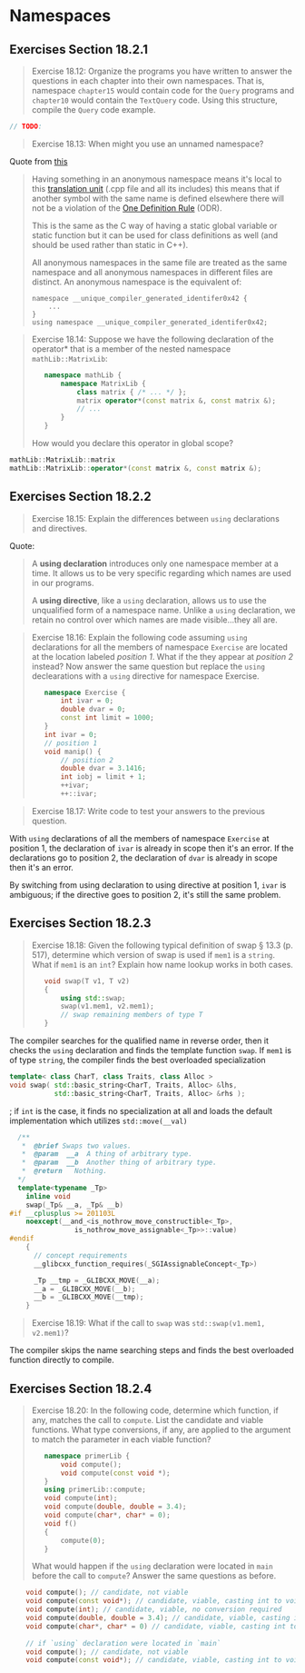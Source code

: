 Namespaces
==========
Exercises Section 18.2.1
------------------------

>Exercise 18.12: Organize the programs you have written to answer the questions in each chapter into their own namespaces. That is, namespace `chapter15` would contain code for the `Query` programs and `chapter10` would contain the `TextQuery` code. Using this structure, compile the `Query` code example.

```cpp
// TODO:
```
>Exercise 18.13: When might you use an unnamed namespace?

Quote from [this](https://stackoverflow.com/a/357427/1937578)

>Having something in an anonymous namespace means it's local to this [translation unit](https://en.wikipedia.org/wiki/Translation_unit_(programming)) (.cpp file and all its includes) this means that if another symbol with the same name is defined elsewhere there will not be a violation of the [One Definition Rule](http://en.wikipedia.org/wiki/One_Definition_Rule) (ODR).
>
>This is the same as the C way of having a static global variable or static function but it can be used for class definitions as well (and should be used rather than static in C++).
>
>All anonymous namespaces in the same file are treated as the same namespace and all anonymous namespaces in different files are distinct. An anonymous namespace is the equivalent of:
>```
>namespace __unique_compiler_generated_identifer0x42 {
>     ...
>}
>using namespace __unique_compiler_generated_identifer0x42;
>```

>Exercise 18.14: Suppose we have the following declaration of the operator* that is a member of the nested namespace `mathLib::MatrixLib`:
>```cpp
>    namespace mathLib {
>        namespace MatrixLib {
>            class matrix { /* ... */ };
>            matrix operator*(const matrix &, const matrix &);
>            // ...
>        }
>    }
>```
>How would you declare this operator in global scope?
```cpp
mathLib::MatrixLib::matrix 
mathLib::MatrixLib::operator*(const matrix &, const matrix &);
```

Exercises Section 18.2.2
------------------------
>Exercise 18.15: Explain the differences between `using` declarations and directives.

Quote:

>A **using declaration** introduces only one namespace member at a time. It allows us to be very specific regarding which names are used in our programs.
>
>A **using directive**, like a `using` declaration, allows us to use the unqualified form of a namespace name. Unlike a `using` declaration, we retain no control over which names are made visible...they all are.

>Exercise 18.16: Explain the following code assuming `using` declarations for all the members of namespace `Exercise` are located at the location labeled *position 1*. What if the they appear at *position 2* instead? Now answer the same question but replace the `using` declearations with a `using` directive for namespace Exercise.
>```cpp
>    namespace Exercise {
>        int ivar = 0;
>        double dvar = 0;
>        const int limit = 1000;
>    }
>    int ivar = 0;
>    // position 1
>    void manip() {
>        // position 2
>        double dvar = 3.1416;
>        int iobj = limit + 1;
>        ++ivar;
>        ++::ivar;
>```

>Exercise 18.17: Write code to test your answers to the previous question.

With `using` declarations of all the members of namespace `Exercise` at position 1, the declaration of `ivar` is already in scope then it's an error. If the declarations go to position 2, the declaration of `dvar` is already in scope then it's an error.

By switching from using declaration to using directive at position 1, `ivar` is ambiguous; if the directive goes to position 2, it's still the same problem.

Exercises Section 18.2.3
------------------------
>Exercise 18.18: Given the following typical definition of swap § 13.3 (p. 517), determine which version of swap is used if `mem1` is a `string`. What if `mem1` is an `int`? Explain how name lookup works in both cases.
>```cpp
>    void swap(T v1, T v2)
>    {
>        using std::swap;
>        swap(v1.mem1, v2.mem1);
>        // swap remaining members of type T
>    }
>```
The compiler searches for the qualified name in reverse order, then it checks the `using` declaration and finds the template function `swap`. If `mem1` is of type `string`, the compiler finds the best overloaded specialization
```cpp
template< class CharT, class Traits, class Alloc >
void swap( std::basic_string<CharT, Traits, Alloc> &lhs,
           std::basic_string<CharT, Traits, Alloc> &rhs );
```
; if `int` is the case, it finds no specialization at all and loads the default implementation which utilizes `std::move(__val)`
```cpp
  /**
   *  @brief Swaps two values.
   *  @param  __a  A thing of arbitrary type.
   *  @param  __b  Another thing of arbitrary type.
   *  @return   Nothing.
  */
  template<typename _Tp>
    inline void
    swap(_Tp& __a, _Tp& __b)
#if __cplusplus >= 201103L
    noexcept(__and_<is_nothrow_move_constructible<_Tp>,
	            is_nothrow_move_assignable<_Tp>>::value)
#endif
    {
      // concept requirements
      __glibcxx_function_requires(_SGIAssignableConcept<_Tp>)

      _Tp __tmp = _GLIBCXX_MOVE(__a);
      __a = _GLIBCXX_MOVE(__b);
      __b = _GLIBCXX_MOVE(__tmp);
    }
```

>Exercise 18.19: What if the call to `swap` was `std::swap(v1.mem1, v2.mem1)`?

The compiler skips the name searching steps and finds the best overloaded function directly to compile.

Exercises Section 18.2.4
------------------------
>Exercise 18.20: In the following code, determine which function, if any, matches the call to `compute`. List the candidate and viable functions. What type conversions, if any, are applied to the argument to match the parameter in each viable function?
>```cpp
>	 namespace primerLib {
>		 void compute();
>		 void compute(const void *);
>	 }
>	 using primerLib::compute;
>	 void compute(int);
>	 void compute(double, double = 3.4);
>	 void compute(char*, char* = 0);
>	 void f()
>	 {
>		 compute(0);
>	 }
>```
>What would happen if the `using` declaration were located in `main` before the call to `compute`? Answer the same questions as before.
```cpp
	void compute(); // candidate, not viable
	void compute(const void*); // candidate, viable, casting int to void*, const is ignored
	void compute(int); // candidate, viable, no conversion required
	void compute(double, double = 3.4); // candidate, viable, casting int to double
	void compute(char*, char* = 0) // candidate, viable, casting int to char*
	
	// if `using` declaration were located in `main`
	void compute(); // candidate, not viable
	void compute(const void*); // candidate, viable, casting int to void*, const is ignored
```
